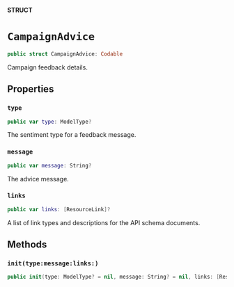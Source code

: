 **STRUCT**

# `CampaignAdvice`

```swift
public struct CampaignAdvice: Codable
```

Campaign feedback details.

## Properties
### `type`

```swift
public var type: ModelType?
```

The sentiment type for a feedback message.

### `message`

```swift
public var message: String?
```

The advice message.

### `links`

```swift
public var links: [ResourceLink]?
```

A list of link types and descriptions for the API schema documents.

## Methods
### `init(type:message:links:)`

```swift
public init(type: ModelType? = nil, message: String? = nil, links: [ResourceLink]? = nil)
```
